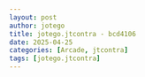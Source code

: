 ```yaml
---
layout: post
author: jotego
title: jotego.jtcontra - bcd4106
date: 2025-04-25
categories: [Arcade, jtcontra]
tags: [jotego.jtcontra]
---
```


